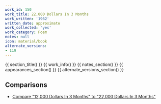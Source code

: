 ```yaml
---
work_id: 150
work_title: 22,000 Dollars In 3 Months
work_written: '1962'
written_date: approximate
work_collected: 'yes'
work_category: Poem
notes: null
icon: material/book
alternate_versions:
- 119
---
```


{{ section_title() }}
{{ work_info() }}
{{ notes_section() }}
{{ appearances_section() }}
{{ alternate_versions_section() }}
## Comparisons
- [Compare "12,000 Dollars In 3 Months" to "22,000 Dollars In 3 Months"](https://bukowskiforum.com/threads/12-000-dollars-in-3-months.7034/)